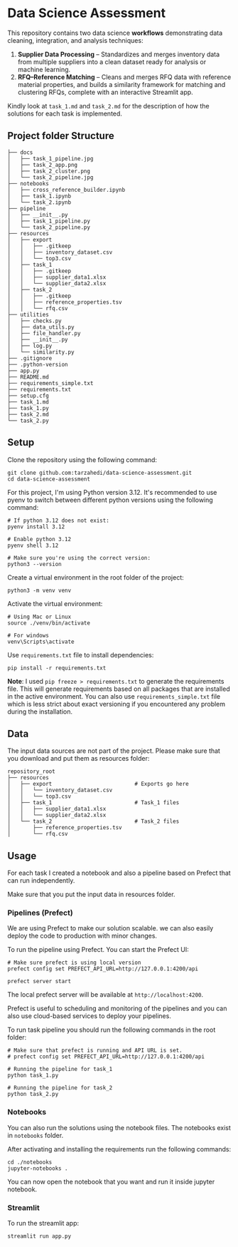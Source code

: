 # Data Science Assessment

This repository contains two data science **workflows** demonstrating data cleaning, integration, and analysis techniques:

1. **Supplier Data Processing** – Standardizes and merges inventory data from multiple suppliers into a clean dataset ready for analysis or machine learning.
2. **RFQ–Reference Matching** – Cleans and merges RFQ data with reference material properties, and builds a similarity framework for matching and clustering RFQs, complete with an interactive Streamlit app.

Kindly look at `task_1.md` and `task_2.md` for the description of how the solutions
for each task is implemented.

## Project folder Structure

```text
├── docs
│   ├── task_1_pipeline.jpg
│   ├── task_2_app.png
│   ├── task_2_cluster.png
│   └── task_2_pipeline.jpg
├── notebooks
│   ├── cross_reference_builder.ipynb
│   ├── task_1.ipynb
│   └── task_2.ipynb
├── pipeline
│   ├── __init__.py
│   ├── task_1_pipeline.py
│   └── task_2_pipeline.py
├── resources
│   ├── export
│   │   ├── .gitkeep
│   │   ├── inventory_dataset.csv
│   │   └── top3.csv
│   ├── task_1
│   │   ├── .gitkeep
│   │   ├── supplier_data1.xlsx
│   │   └── supplier_data2.xlsx
│   ├── task_2
│   │   ├── .gitkeep
│   │   ├── reference_properties.tsv
│   │   └── rfq.csv
├── utilities
│   ├── checks.py
│   ├── data_utils.py
│   ├── file_handler.py
│   ├── __init__.py
│   ├── log.py
│   └── similarity.py
├── .gitignore
├── .python-version
├── app.py
├── README.md
├── requirements_simple.txt
├── requirements.txt
├── setup.cfg
├── task_1.md
├── task_1.py
├── task_2.md
└── task_2.py
```

## Setup


Clone the repository using the following command:

```shell
git clone github.com:tarzahedi/data-science-assessment.git
cd data-science-assessment
```

For this project, I'm using Python version 3.12. It's recommended to use pyenv
to switch between different python versions using the following command:

```shell
# If python 3.12 does not exist:
pyenv install 3.12

# Enable python 3.12
pyenv shell 3.12

# Make sure you're using the correct version:
python3 --version
```

Create a virtual environment in the root folder of the project:

```shell
python3 -m venv venv
```

Activate the virtual environment:

```shell
# Using Mac or Linux
source ./venv/bin/activate

# For windows
venv\Scripts\activate
```

Use `requirements.txt` file to install dependencies:

```shell
pip install -r requirements.txt
```

**Note**: I used `pip freeze > requirements.txt` to generate the requirements file.
This will generate requirements based on all packages that are installed in the active
environment. You can also use `requirements_simple.txt` file which is less strict about
exact versioning if you encountered any problem during the installation.

## Data

The input data sources are not part of the project. Please make sure
that you download and put them as resources folder:

```text
repository_root
├── resources
│   ├── export                          # Exports go here
│   │   └── inventory_dataset.csv
│   │   └── top3.csv
│   ├── task_1                          # Task_1 files
│   │   ├── supplier_data1.xlsx
│   │   └── supplier_data2.xlsx
│   └── task_2                          # Task_2 files
│       ├── reference_properties.tsv
│       └── rfq.csv

```

## Usage

For each task I created a notebook and also a pipeline based on Prefect that can run
independently.

Make sure that you put the input data in resources folder.

### Pipelines (Prefect)

We are using Prefect to make our solution scalable. we can
also easily deploy the code to production with minor changes.

To run the pipeline using Prefect. You can start the Prefect UI:

```shell
# Make sure prefect is using local version
prefect config set PREFECT_API_URL=http://127.0.0.1:4200/api

prefect server start
```

The local prefect server will be available at `http://localhost:4200`.

Prefect is useful to scheduling and monitoring of the pipelines and you can also use
cloud-based services to deploy your pipelines.

To run task pipeline you should run the following commands in the root folder:

```shell
# Make sure that prefect is running and API URL is set.
# prefect config set PREFECT_API_URL=http://127.0.0.1:4200/api

# Running the pipeline for task_1
python task_1.py

# Running the pipeline for task_2
python task_2.py
```

### Notebooks

You can also run the solutions using the notebook files. The notebooks exist in
`notebooks` folder.

After activating and installing the requirements run the following commands:

```shell
cd ./notebooks
jupyter-notebooks .
```

You can now open the notebook that you want and run it inside jupyter notebook.

### Streamlit

To run the streamlit app:

```bash
streamlit run app.py
```
